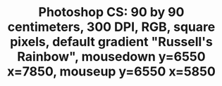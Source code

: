 ---
ee_id: '4268'
site: '1'
type: '2'
long_id: 2014-135 Photoshop CS
url: 2014-135-photoshop-cs
title: 'Photoshop CS: 90 by 90 centimeters, 300 DPI, RGB, square pixels, default gradient
  "Russell''s Rainbow", mousedown y=6550 x=7850, mouseup y=6550 x=5850'
year: '2015'
medium: Silk scarf
commission:
dims: 90 x 90 cm
pitch:
ps:
live_url:
related:
youtube:
imgs: photoshop-cs-2014-135-detail-2-database-GAMeC-FF.jpg,photoshop-cs-2014-135-detail-3-database-GAMeC-FF.jpg,photoshop-cs-2014-135-detail-5-database-GAMeC-FF.jpg
subheading:
display_year: '2015'
download:
add_credit:
add_credits:
related_code:
layout: things-i-made
---